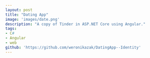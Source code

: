 ```yaml
---
layout: post
title: "Dating App"
image: 'images/date.png'
description: "A copy of Tinder in ASP.NET Core using Angular."
tags:
- C#
- Angular
- web
github: 'https://github.com/weronikazak/DatingApp--Identity'
---
```

